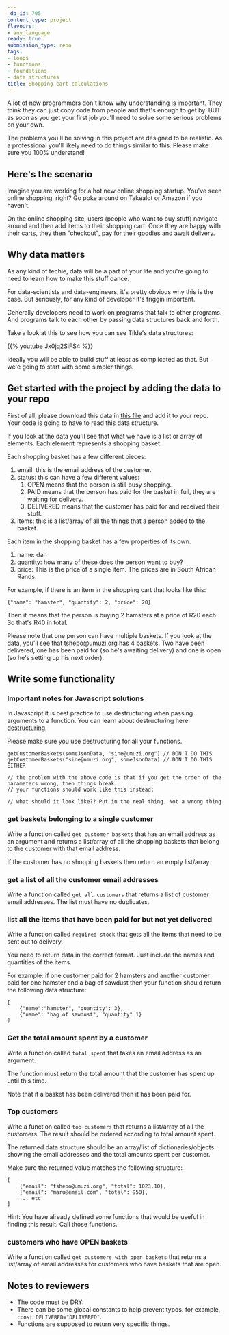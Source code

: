 ```yaml
---
_db_id: 705
content_type: project
flavours:
- any_language
ready: true
submission_type: repo
tags:
- loops
- functions
- foundations
- data structures
title: Shopping cart calculations
---
```


A lot of new programmers don't know why understanding is important. They think they can just copy code from people and that's enough to get by. BUT as soon as you get your first job you'll need to solve some serious problems on your own.

The problems you'll be solving in this project are designed to be realistic. As a professional you'll likely need to do things similar to this. Please make sure you 100% understand!

## Here's the scenario

Imagine you are working for a hot new online shopping startup. You've seen online shopping, right? Go poke around on Takealot or Amazon if you haven't.

On the online shopping site, users (people who want to buy stuff) navigate around and then add items to their shopping cart. Once they are happy with their carts, they then "checkout", pay for their goodies and await delivery.

## Why data matters

As any kind of techie, data will be a part of your life and you're going to need to learn how to make this stuff dance.

For data-scientists and data-engineers, it's pretty obvious why this is the case. But seriously, for any kind of developer it's friggin important.

Generally developers need to work on programs that talk to other programs. And programs talk to each other by passing data structures back and forth.

Take a look at this to see how you can see Tilde's data structures:

{{% youtube Jx0jq2SiFS4 %}}

Ideally you will be able to build stuff at least as complicated as that. But we'e going to start with some simpler things.
## Get started with the project by adding the data to your repo

First of all, please download this data in [this file](data.json) and add it to your repo. Your code is going to have to read this data structure.

If you look at the data you'll see that what we have is a list or array of elements. Each element represents a shopping basket.

Each shopping basket has a few different pieces:
1. email: this is the email address of the customer.
2. status: this can have a few different values:
   1. OPEN means that the person is still busy shopping.
   2. PAID means that the person has paid for the basket in full, they are waiting for delivery.
   3. DELIVERED means that the customer has paid for and received their stuff.
3. items: this is a list/array of all the things that a person added to the basket.

Each item in the shopping basket has a few properties of its own:
1. name: dah
2. quantity: how many of these does the person want to buy?
3. price: This is the price of a single item. The prices are in South African Rands.

For example, if there is an item in the shopping cart that looks like this:
```
{"name": "hamster", "quantity": 2, "price": 20}
```
Then it means that the person is buying 2 hamsters at a price of R20 each. So that's R40 in total.

Please note that one person can have multiple baskets. If you look at the data, you'll see that tshepo@umuzi.org has 4 baskets. Two have been delivered, one has been paid for (so he's awaiting delivery) and one is open (so he's setting up his next order).

## Write some functionality

### Important notes for Javascript solutions

In Javascript it is best practice to use destructuring when passing arguments to a function. You can learn about destructuring here: [destructuring](https://developer.mozilla.org/en-US/docs/Web/JavaScript/Reference/Operators/Destructuring_assignment).

Please make sure you use destructuring for all your functions. 

```
getCustomerBaskets(someJsonData, "sine@umuzi.org") // DON'T DO THIS
getCustomerBaskets("sine@umuzi.org", someJsonData) // DON'T DO THIS EITHER

// the problem with the above code is that if you get the order of the parameters wrong, then things break. 
// your functions should work like this instead:

// what should it look like?? Put in the real thing. Not a wrong thing
``` 

### get baskets belonging to a single customer

Write a function called `get customer baskets` that has an email address as an argument and returns a list/array of all the shopping baskets that belong to the customer with that email address.

If the customer has no shopping baskets then return an empty list/array.

### get a list of all the customer email addresses

Write a function called `get all customers` that returns a list of customer email addresses. The list must have no duplicates.

### list all the items that have been paid for but not yet delivered

Write a function called `required stock` that gets all the items that need to be sent out to delivery.

You need to return data in the correct format. Just include the names and quantities of the items.

For example: if one customer paid for 2 hamsters and another customer paid for one hamster and a bag of sawdust then your function should return the following data structure:

```
[
    {"name":"hamster", "quantity": 3},
    {"name": "bag of sawdust", "quantity" 1}
]
```

### Get the total amount spent by a customer

Write a function called `total spent` that takes an email address as an argument.

The function must return the total amount that the customer has spent up until this time.

Note that if a basket has been delivered then it has been paid for.

### Top customers

Write a function called `top customers` that returns a list/array of all the customers. The result should be ordered according to total amount spent.

The returned data structure should be an array/list of dictionaries/objects showing the email addresses and the total amounts spent per customer.

Make sure the returned value matches the following structure:

```
[
    {"email": "tshepo@umuzi.org", "total": 1023.10},
    {"email": "maru@email.com", "total": 950},
    ... etc
]
```

Hint: You have already defined some functions that would be useful in finding this result. Call those functions.

### customers who have OPEN baskets

Write a function called `get customers with open baskets` that returns a list/array of email addresses for customers who have baskets that are open.

## Notes to reviewers
- The code must be DRY.
- There can be some global constants to help prevent typos. for example, `const DELIVERED="DELIVERED"`.
- Functions are supposed to return very specific things.
